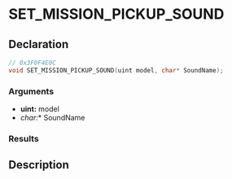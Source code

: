 # SET_MISSION_PICKUP_SOUND

## Declaration
```cpp
// 0x3F0F4E0C
void SET_MISSION_PICKUP_SOUND(uint model, char* SoundName);
```

### Arguments
- **uint:** model
- **char*:** SoundName

### Results

## Description
